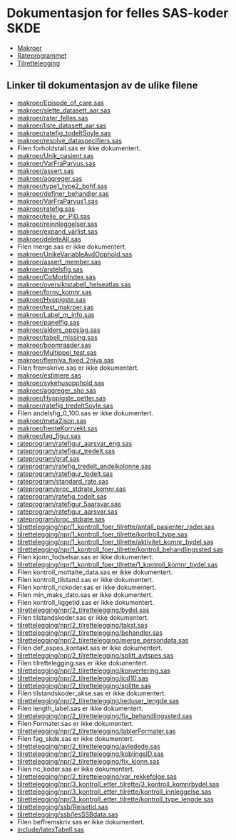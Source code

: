 # Dokumentasjon for felles SAS-koder SKDE

- [Makroer](makroer_doc)
- [Rateprogrammet](rateprogram_doc)
- [Tilrettelegging](tilrettelegging_doc)


## Linker til dokumentasjon av de ulike filene

- [makroer/Episode_of_care.sas](Episode_of_care)
- [makroer/slette_datasett_aar.sas](slette_datasett_aar)
- [makroer/rater_felles.sas](rater_felles)
- [makroer/liste_datasett_aar.sas](liste_datasett_aar)
- [makroer/ratefig_todeltSoyle.sas](ratefig_todeltSoyle)
- [makroer/resolve_dataspecifiers.sas](resolve_dataspecifiers)
- Filen forholdstall.sas er ikke dokumentert.
- [makroer/Unik_pasient.sas](Unik_pasient)
- [makroer/VarFraParvus.sas](VarFraParvus)
- [makroer/assert.sas](assert)
- [makroer/aggreger.sas](aggreger)
- [makroer/type1_type2_bohf.sas](type1_type2_bohf)
- [makroer/definer_behandler.sas](definer_behandler)
- [makroer/VarFraParvus1.sas](VarFraParvus1)
- [makroer/ratefig.sas](ratefig)
- [makroer/telle_pr_PID.sas](telle_pr_PID)
- [makroer/reinnleggelser.sas](reinnleggelser)
- [makroer/expand_varlist.sas](expand_varlist)
- [makroer/deleteAll.sas](deleteAll)
- Filen merge.sas er ikke dokumentert.
- [makroer/UnikeVariableAvdOpphold.sas](UnikeVariableAvdOpphold)
- [makroer/assert_member.sas](assert_member)
- [makroer/andelsfig.sas](andelsfig)
- [makroer/CoMorbIndex.sas](CoMorbIndex)
- [makroer/oversiktstabell_helseatlas.sas](oversiktstabell_helseatlas)
- [makroer/forny_komnr.sas](forny_komnr)
- [makroer/Hyppigste.sas](Hyppigste)
- [makroer/test_makroer.sas](test_makroer)
- [makroer/Label_m_info.sas](Label_m_info)
- [makroer/panelfig.sas](panelfig)
- [makroer/alders_oppslag.sas](alders_oppslag)
- [makroer/tabell_missing.sas](tabell_missing)
- [makroer/boomraader.sas](boomraader)
- [makroer/Multippel_test.sas](Multippel_test)
- [makroer/flerniva_fixed_2niva.sas](flerniva_fixed_2niva)
- Filen fremskrive.sas er ikke dokumentert.
- [makroer/estimere.sas](estimere)
- [makroer/sykehusopphold.sas](sykehusopphold)
- [makroer/aggreger_sho.sas](aggreger_sho)
- [makroer/Hyppigste_petter.sas](Hyppigste_petter)
- [makroer/ratefig_tredeltSoyle.sas](ratefig_tredeltSoyle)
- Filen andelsfig_0_100.sas er ikke dokumentert.
- [makroer/meta2json.sas](meta2json)
- [makroer/henteKorrvekt.sas](henteKorrvekt)
- [makroer/lag_figur.sas](lag_figur)
- [rateprogram/ratefigur_aarsvar_eng.sas](ratefigur_aarsvar_eng)
- [rateprogram/ratefigur_tredelt.sas](ratefigur_tredelt)
- [rateprogram/graf.sas](graf)
- [rateprogram/ratefig_tredelt_andelkolonne.sas](ratefig_tredelt_andelkolonne)
- [rateprogram/ratefigur_todelt.sas](ratefigur_todelt)
- [rateprogram/standard_rate.sas](standard_rate)
- [rateprogram/proc_stdrate_komnr.sas](proc_stdrate_komnr)
- [rateprogram/ratefig_todelt.sas](ratefig_todelt)
- [rateprogram/ratefigur_5aarsvar.sas](ratefigur_5aarsvar)
- [rateprogram/ratefigur_aarsvar.sas](ratefigur_aarsvar)
- [rateprogram/proc_stdrate.sas](proc_stdrate)
- [tilrettelegging/npr/1_kontroll_foer_tilrette/antall_pasienter_rader.sas](antall_pasienter_rader)
- [tilrettelegging/npr/1_kontroll_foer_tilrette/kontroll_type.sas](kontroll_type)
- [tilrettelegging/npr/1_kontroll_foer_tilrette/aktivitet_komnr_bydel.sas](aktivitet_komnr_bydel)
- [tilrettelegging/npr/1_kontroll_foer_tilrette/kontroll_behandlingssted.sas](kontroll_behandlingssted)
- Filen kjonn_fodselsar.sas er ikke dokumentert.
- [tilrettelegging/npr/1_kontroll_foer_tilrette/1_kontroll_komnr_bydel.sas](1_kontroll_komnr_bydel)
- Filen kontroll_mottatte_data.sas er ikke dokumentert.
- Filen kontroll_tilstand.sas er ikke dokumentert.
- Filen kontroll_nckoder.sas er ikke dokumentert.
- Filen min_maks_dato.sas er ikke dokumentert.
- Filen kontroll_liggetid.sas er ikke dokumentert.
- [tilrettelegging/npr/2_tilrettelegging/bydel.sas](bydel)
- Filen tilstandskoder.sas er ikke dokumentert.
- [tilrettelegging/npr/2_tilrettelegging/takst.sas](takst)
- [tilrettelegging/npr/2_tilrettelegging/behandler.sas](behandler)
- [tilrettelegging/npr/2_tilrettelegging/merge_persondata.sas](merge_persondata)
- Filen def_aspes_kontakt.sas er ikke dokumentert.
- [tilrettelegging/npr/2_tilrettelegging/splitt_avtspes.sas](splitt_avtspes)
- Filen tilrettelegging.sas er ikke dokumentert.
- [tilrettelegging/npr/2_tilrettelegging/konvertering.sas](konvertering)
- [tilrettelegging/npr/2_tilrettelegging/icd10.sas](icd10)
- [tilrettelegging/npr/2_tilrettelegging/splitte.sas](splitte)
- Filen tilstandskoder_akse.sas er ikke dokumentert.
- [tilrettelegging/npr/2_tilrettelegging/reduser_lengde.sas](reduser_lengde)
- Filen length_label.sas er ikke dokumentert.
- [tilrettelegging/npr/2_tilrettelegging/fix_behandlingssted.sas](fix_behandlingssted)
- Filen Formater.sas er ikke dokumentert.
- [tilrettelegging/npr/2_tilrettelegging/lablerFormater.sas](lablerFormater)
- Filen fag_skde.sas er ikke dokumentert.
- [tilrettelegging/npr/2_tilrettelegging/avledede.sas](avledede)
- [tilrettelegging/npr/2_tilrettelegging/koblingsID.sas](koblingsID)
- [tilrettelegging/npr/2_tilrettelegging/fix_kjonn.sas](fix_kjonn)
- Filen nc_koder.sas er ikke dokumentert.
- [tilrettelegging/npr/2_tilrettelegging/var_rekkefolge.sas](var_rekkefolge)
- [tilrettelegging/npr/3_kontroll_etter_tilrette/3_kontroll_komnrbydel.sas](3_kontroll_komnrbydel)
- [tilrettelegging/npr/3_kontroll_etter_tilrette/kontroll_innleggelse.sas](kontroll_innleggelse)
- [tilrettelegging/npr/3_kontroll_etter_tilrette/kontroll_type_lengde.sas](kontroll_type_lengde)
- [tilrettelegging/ssb/Reisetid.sas](Reisetid)
- [tilrettelegging/ssb/lesSSBdata.sas](lesSSBdata)
- Filen beffremskriv.sas er ikke dokumentert.
- [include/latexTabell.sas](latexTabell)
